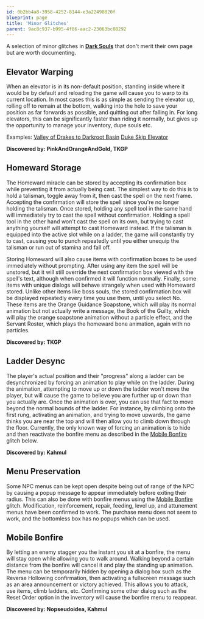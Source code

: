 ```yaml
---
id: 0b2bb4a8-3958-4252-8144-e3a22490820f
blueprint: page
title: 'Minor Glitches'
parent: 9ac8c937-b995-4f86-aac2-23063bc08292
---
```

A selection of minor glitches in **[Dark Souls](/darksouls)** that don't merit their own page but are worth documenting.

## Elevator Warping

When an elevator is in its non-default position, standing inside where it would be by default and reloading the game will cause you to warp to its current location. In most cases this is as simple as sending the elevator up, rolling off to remain at the bottom, walking into the hole to save your position as far forwards as possible, and quitting out after falling in. For long elevators, this can be significantly faster than riding it normally, but gives up the opportunity to manage your inventory, dupe souls etc.

Examples: [Valley of Drakes to Darkroot Basin](https://youtu.be/loC-f4LNr-I) [Duke Skip Elevator](https://youtu.be/syo4lbt_Aus)

**Discovered by: PinkAndOrangeAndGold, TKGP**

## Homeward Storage

The Homeward miracle can be stored by accepting its confirmation box while preventing it from actually being cast. The simplest way to do this is to hold a talisman, toggle away from it, then cast the spell on the next frame. Accepting the confirmation will store the spell since you're no longer holding the talisman. Once stored, holding any spell tool in the same hand will immediately try to cast the spell without confirmation. Holding a spell tool in the other hand won't cast the spell on its own, but trying to cast anything yourself will attempt to cast Homeward instead. If the talisman is equipped into the active slot while on a ladder, the game will constantly try to cast, causing you to punch repeatedly until you either unequip the talisman or run out of stamina and fall off.

Storing Homeward will also cause items with confirmation boxes to be used immediately without prompting. After using any item the spell will be unstored, but it will still override the next confirmation box viewed with the spell's text, although when confirmed it will function normally. Finally, some items with unique dialogs will behave strangely when used with Homeward stored. Unlike other items like boss souls, the stored confirmation box will be displayed repeatedly every time you use them, until you select No. These items are the Orange Guidance Soapstone, which will play its normal animation but not actually write a message, the Book of the Guilty, which will play the orange soapstone animation without a particle effect, and the Servant Roster, which plays the homeward bone animation, again with no particles.

**Discovered by: TKGP**

## Ladder Desync

The player's actual position and their "progress" along a ladder can be desynchronized by forcing an animation to play while on the ladder. During the animation, attempting to move up or down the ladder won't move the player, but will cause the game to believe you are further up or down than you actually are. Once the animation is over, you can use that fact to move beyond the normal bounds of the ladder. For instance, by climbing onto the first rung, activating an animation, and trying to move upwards, the game thinks you are near the top and will then allow you to climb down through the floor. Currently, the only known way of forcing an animation is to hide and then reactivate the bonfire menu as described in the [Mobile Bonfire](/darksouls/minor-glitchesmobile-bonfire) glitch below.

**Discovered by: Kahmul**

## Menu Preservation

Some NPC menus can be kept open despite being out of range of the NPC by causing a popup message to appear immediately before exiting their radius. This can also be done with bonfire menus using the [Mobile Bonfire](/darksouls/minor-glitchesmobile-bonfire) glitch. Modification, reinforcement, repair, feeding, level up, and attunement menus have been confirmed to work. The purchase menu does not seem to work, and the bottomless box has no popups which can be used.

## Mobile Bonfire

By letting an enemy stagger you the instant you sit at a bonfire, the menu will stay open while allowing you to walk around. Walking beyond a certain distance from the bonfire will cancel it and play the standing up animation. The menu can be temporarily hidden by opening a dialog box such as the Reverse Hollowing confirmation, then activating a fullscreen message such as an area announcement or victory achieved. This allows you to attack, use items, climb ladders, etc. Confirming some other dialog such as the Reset Order option in the inventory will cause the bonfire menu to reappear.

**Discovered by: Nopseudoidea, Kahmul**
